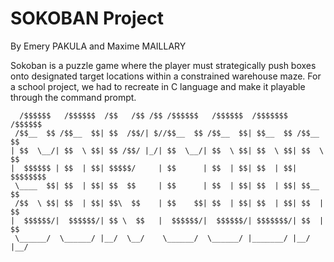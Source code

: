 # SOKOBAN Project
By Emery PAKULA and Maxime MAILLARY

Sokoban is a puzzle game where the player must strategically push boxes onto designated target locations within a constrained warehouse maze.
For a school project, we had to recreate in C language and make it playable through the command prompt.

```
  /$$$$$$   /$$$$$$  /$$   /$$ /$$ /$$$$$$   /$$$$$$  /$$$$$$$   /$$$$$$ 
 /$$__  $$ /$$__  $$| $$  /$$/| $//$$__  $$ /$$__  $$| $$__  $$ /$$__  $$
| $$  \__/| $$  \ $$| $$ /$$/ |_/| $$  \__/| $$  \ $$| $$  \ $$| $$  \ $$
|  $$$$$$ | $$  | $$| $$$$$/     | $$      | $$  | $$| $$  | $$| $$$$$$$$
 \____  $$| $$  | $$| $$  $$     | $$      | $$  | $$| $$  | $$| $$__  $$
 /$$  \ $$| $$  | $$| $$\  $$    | $$    $$| $$  | $$| $$  | $$| $$  | $$
|  $$$$$$/|  $$$$$$/| $$ \  $$   |  $$$$$$/|  $$$$$$/| $$$$$$$/| $$  | $$
 \______/  \______/ |__/  \__/    \______/  \______/ |_______/ |__/  |__/
```
